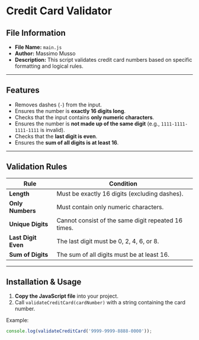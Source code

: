 # Credit Card Validator

## File Information
- **File Name:** `main.js`
- **Author:** Massimo Musso
- **Description:** This script validates credit card numbers based on specific formatting and logical rules.

---

## Features
- Removes dashes (`-`) from the input.
- Ensures the number is **exactly 16 digits long**.
- Checks that the input contains **only numeric characters**.
- Ensures the number is **not made up of the same digit** (e.g., `1111-1111-1111-1111` is invalid).
- Checks that the **last digit is even**.
- Ensures the **sum of all digits is at least 16**.

---

## Validation Rules
| Rule | Condition |
|------|----------|
| **Length** | Must be exactly 16 digits (excluding dashes). |
| **Only Numbers** | Must contain only numeric characters. |
| **Unique Digits** | Cannot consist of the same digit repeated 16 times. |
| **Last Digit Even** | The last digit must be 0, 2, 4, 6, or 8. |
| **Sum of Digits** | The sum of all digits must be at least 16. |

---

## Installation & Usage
1. **Copy the JavaScript file** into your project.
2. Call `validateCreditCard(cardNumber)` with a string containing the card number.

Example:
```js
console.log(validateCreditCard('9999-9999-8888-0000'));
